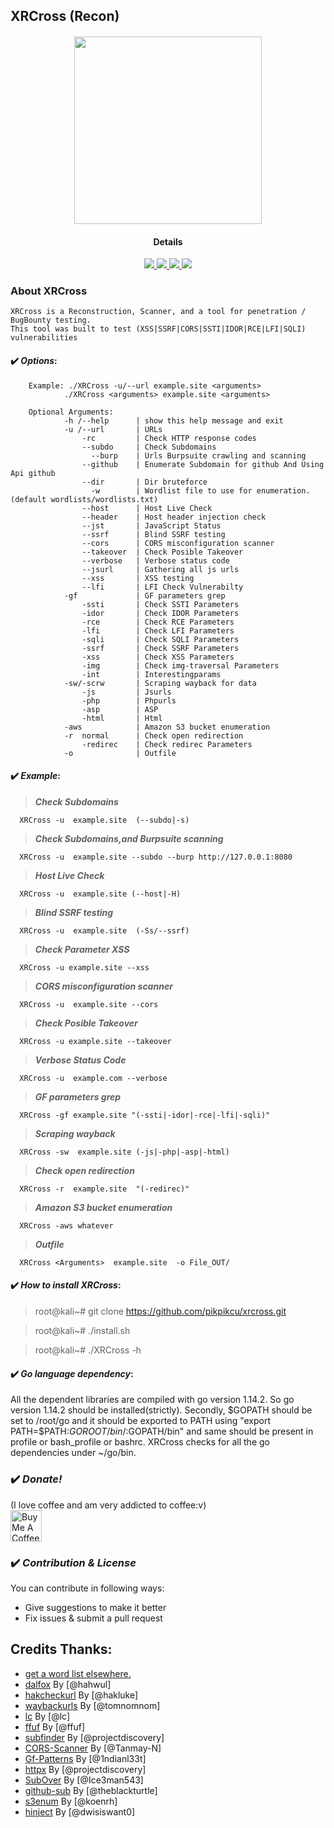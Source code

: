 ## XRCross (Recon)

<h4 align="center"><img src="https://raw.githubusercontent.com/pikpikcu/xrcross/master/img/logo.png" width="300px" height="300px">

</a>
<h4 align="center">Details</h4>                
<p align="center">
  </a>
  <a href="https://ru.m.wikipedia.org/wiki/bash">
    <img src="https://img.shields.io/badge/language-bash-green.svg">
 </a>
  <a href="https://t.me/WongNdes0">
   <img src="https://img.shields.io/badge/telegram--blue.svg">
   </a>
  <a href="https://github.com/pikpikcu/xrcross">
    <img src="https://img.shields.io/badge/version-V1.6[Beta]-green.svg">
 </a>
   <a href="https://github.com/pikpikcu/xrcross/blob/master/LICENSE">
   <img src="https://img.shields.io/badge/LICENSE-red.svg">
   </a>
 </a>
</p>


### About XRCross 

    XRCross is a Reconstruction, Scanner, and a tool for penetration / BugBounty testing. 
    This tool was built to test (XSS|SSRF|CORS|SSTI|IDOR|RCE|LFI|SQLI) vulnerabilities 

#### ✔️ ***Options***:
>   
       
        Example: ./XRCross -u/--url example.site <arguments>
                ./XRCross <arguments> example.site <arguments> 
        
        Optional Arguments:
                -h /--help      | show this help message and exit
                -u /--url       | URLs
                    -rc         | Check HTTP response codes 
                    --subdo     | Check Subdomains
                      --burp    | Urls Burpsuite crawling and scanning 
                    --github    | Enumerate Subdomain for github And Using Api github
                    --dir       | Dir bruteforce
                      -w        | Wordlist file to use for enumeration. (default wordlists/wordlists.txt)
                    --host      | Host Live Check
                    --header    | Host header injection check
                    --jst       | JavaScript Status
                    --ssrf      | Blind SSRF testing
                    --cors      | CORS misconfiguration scanner
                    --takeover  | Check Posible Takeover
                    --verbose   | Verbose status code
                    --jsurl     | Gathering all js urls
                    --xss       | XSS testing
                    --lfi       | LFI Check Vulnerabilty
                -gf             | GF parameters grep
                    -ssti       | Check SSTI Parameters
                    -idor       | Check IDOR Parameters
                    -rce        | Check RCE Parameters
                    -lfi        | Check LFI Parameters
                    -sqli       | Check SQLI Parameters
                    -ssrf       | Check SSRF Parameters
                    -xss        | Check XSS Parameters
                    -img        | Check img-traversal Parameters
                    -int        | Interestingparams
                -sw/-scrw       | Scraping wayback for data
                    -js         | Jsurls 
                    -php        | Phpurls
                    -asp        | ASP
                    -html       | Html
                -aws            | Amazon S3 bucket enumeration 
                -r  normal      | Check open redirection
                    -redirec    | Check redirec Parameters
                -o              | Outfile

#### ✔️ ***Example***:

>  ***Check Subdomains***

      XRCross -u  example.site  (--subdo|-s)

>  ***Check Subdomains,and Burpsuite scanning***

      XRCross -u  example.site --subdo --burp http://127.0.0.1:8080

>  ***Host Live Check***

      XRCross -u  example.site (--host|-H)

>  ***Blind SSRF testing***

      XRCross -u  example.site  (-Ss/--ssrf)

>  ***Check Parameter XSS***

      XRCross -u example.site --xss

>  ***CORS misconfiguration scanner***

      XRCross -u  example.site --cors

>  ***Check Posible Takeover***

      XRCross -u example.site --takeover

> ***Verbose Status Code***

      XRCross -u  example.com --verbose

>  ***GF parameters grep***

      XRCross -gf example.site "(-ssti|-idor|-rce|-lfi|-sqli)"

>  ***Scraping wayback***

      XRCross -sw  example.site (-js|-php|-asp|-html)

>  ***Check open redirection***

      XRCross -r  example.site  "(-redirec)"

> ***Amazon S3 bucket enumeration*** 

      XRCross -aws whatever

>  ***Outfile***

      XRCross <Arguments>  example.site  -o File_OUT/


#### ✔️ ***How to install XRCross***:

> root@kali~# git clone https://github.com/pikpikcu/xrcross.git

> root@kali~# ./install.sh

> root@kali~# ./XRCross -h


#### ✔️ ***Go language dependency***:

All the dependent libraries are compiled with go version 1.14.2. So go version 1.14.2 should be installed(strictly). Secondly, $GOPATH should be set to /root/go and it should be exported to PATH using "export PATH=$PATH:$GOROOT/bin/:$GOPATH/bin" and same should be present in profile or bash_profile or bashrc. XRCross checks for all the go dependencies under ~/go/bin.

### ✔️ ***Donate!***

(I love coffee and am very addicted to coffee:v)
<br><a href="https://www.buymeacoffee.com/pikpikcu"><img src="https://cdn.buymeacoffee.com/buttons/default-black.png" alt="Buy Me A Coffee" height="50px"></a>

### ✔️ ***Contribution & License***

You can contribute in following ways:
  - Give suggestions to make it better
  - Fix issues & submit a pull request

 Credits Thanks:
------------

* [get a word list elsewhere.](https://github.com/bitquark/dnspop/tree/master/results)
* [dalfox](https://github.com/hahwul/dalfox) By [@hahwul]
* [hakcheckurl](https://github.com/hakluke/hakcheckurl) By [@hakluke]
* [waybackurls](https://github.com/tomnomnom/waybackurls) By [@tomnomnom]
* [lc](https://github.com/lc/gau) By [@lc]
* [ffuf](https://github.com/ffuf/ffuf) By [@ffuf]
* [subfinder](https://github.com/projectdiscovery/subfinder) By [@projectdiscovery]
* [CORS-Scanner](https://github.com/Tanmay-N/CORS-Scanner) By [@Tanmay-N]
* [Gf-Patterns](https://github.com/1ndianl33t/Gf-Patterns) By [@1ndianl33t]
* [httpx](https://github.com/projectdiscovery/httpx) By [@projectdiscovery]
* [SubOver](https://github.com/Ice3man543/SubOver) By [@Ice3man543]
* [github-sub](github.com/theblackturtle/github-subs) By [@theblackturtle]
* [s3enum](https://github.com/koenrh/s3enum) By [@koenrh]
* [hinject](https://github.com/dwisiswant0) By [@dwisiswant0]